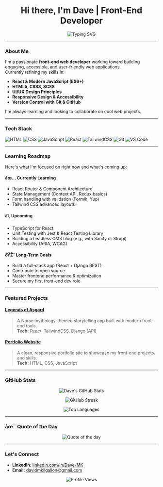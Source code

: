 <h1 align="center">Hi there, I'm Dave | Front-End Developer</h1>

<p align="center">
  <img src="https://readme-typing-svg.herokuapp.com?font=Fira+Code&size=22&duration=2500&pause=1000&color=F7F7F7&center=true&vCenter=true&width=435&lines=Front-End+Web+Developer;React+%2B+JavaScript+Enthusiast;UI%2FUX+Learner;Open+Source+Contributor" alt="Typing SVG">
</p>

---

### About Me

I'm a passionate **front-end web developer** working toward building engaging, accessible, and user-friendly web applications.  
Currently refining my skills in:

- **React & Modern JavaScript (ES6+)**
- **HTML5, CSS3, SCSS**
- **UI/UX Design Principles**
- **Responsive Design & Accessibility**
- **Version Control with Git & GitHub**

I'm always learning and looking to collaborate on cool web projects.

---

### Tech Stack

![HTML](https://img.shields.io/badge/-HTML5-E34F26?style=for-the-badge&logo=html5&logoColor=white)
![CSS](https://img.shields.io/badge/-CSS3-1572B6?style=for-the-badge&logo=css3)
![JavaScript](https://img.shields.io/badge/-JavaScript-F7DF1E?style=for-the-badge&logo=javascript&logoColor=000)
![React](https://img.shields.io/badge/-React-20232A?style=for-the-badge&logo=react)
![TailwindCSS](https://img.shields.io/badge/-TailwindCSS-38B2AC?style=for-the-badge&logo=tailwind-css)
![Git](https://img.shields.io/badge/-Git-F05032?style=for-the-badge&logo=git&logoColor=white)
![VS Code](https://img.shields.io/badge/-VS%20Code-007ACC?style=for-the-badge&logo=visual-studio-code)

---

### Learning Roadmap

Here's what I'm focused on right now and what's coming up:

#### âœ… Currently Learning
- React Router & Component Architecture
- State Management (Context API, Redux basics)
- Form handling with validation (Formik, Yup)
- Tailwind CSS advanced layouts

#### â­ï¸ Upcoming
- TypeScript for React
- Unit Testing with Jest & React Testing Library
- Building a headless CMS blog (e.g., with Sanity or Strapi)
- Accessibility (ARIA, WCAG)

#### ðŸŽ¯ Long-Term Goals
- Build a full-stack app (React + Django REST)
- Contribute to open source
- Master frontend performance & optimization
- Secure my first front-end dev role

---

### Featured Projects

#### [**Legends of Asgard**](https://github.com/Dave-MK/legends-of-asgard)
> A Norse mythology-themed storytelling app built with modern front-end tools.  
> **Tech:** React, TailwindCSS, Django (API)

#### [**Portfolio Website**](https://github.com/Dave-MK/ntice-portfolio)
> A clean, responsive portfolio site to showcase my front-end projects and skills.  
> **Tech:** HTML, CSS, JavaScript

---

### GitHub Stats

<p align="center">
  <img src="https://github-readme-stats.vercel.app/api?username=Dave-MK&show_icons=true&theme=radical" alt="Dave's GitHub Stats" />
</p>

<p align="center">
  <img src="https://github-readme-streak-stats.herokuapp.com/?user=Dave-MK&theme=radical" alt="GitHub Streak" />
</p>

<p align="center">
  <img src="https://github-readme-stats.vercel.app/api/top-langs/?username=Dave-MK&layout=compact&theme=radical" alt="Top Languages" />
</p>

---

### âœ¨ Quote of the Day

<p align="center">
  <img src="https://quotes-github-readme.vercel.app/api?type=horizontal&theme=dark" alt="Quote of the day">
</p>

---

### Let's Connect

- **LinkedIn:** [linkedin.com/in/Dave-MK](https://linkedin.com/in/Dave-MK)
- **Email:** davidmkilgallon@gmail.com

<p align="center">
  <img src="https://komarev.com/ghpvc/?username=Dave-MK&color=blue&style=flat-square" alt="Profile Views" />
</p>